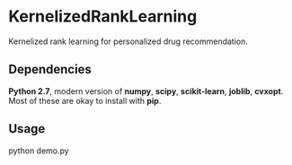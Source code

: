 # KernelizedRankLearning
Kernelized rank learning for personalized drug recommendation. 

## Dependencies
**Python 2.7**, modern version of **numpy**, **scipy**, **scikit-learn**, **joblib**, **cvxopt**. Most of these are okay to install with **pip**.

## Usage
python demo.py
